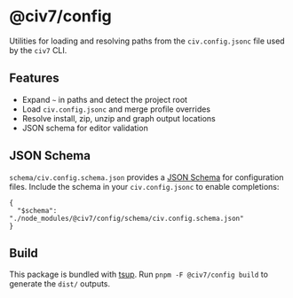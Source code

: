 # @civ7/config

Utilities for loading and resolving paths from the `civ.config.jsonc` file used by the `civ7` CLI.

## Features

- Expand `~` in paths and detect the project root
- Load `civ.config.jsonc` and merge profile overrides
- Resolve install, zip, unzip and graph output locations
- JSON schema for editor validation

## JSON Schema

`schema/civ.config.schema.json` provides a [JSON Schema](https://json-schema.org/) for configuration files.
Include the schema in your `civ.config.jsonc` to enable completions:

```jsonc
{
  "$schema": "./node_modules/@civ7/config/schema/civ.config.schema.json"
}
```

## Build

This package is bundled with [tsup](https://tsup.egoist.dev/). Run `pnpm -F @civ7/config build` to generate the `dist/` outputs.
